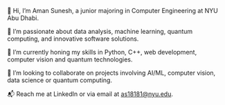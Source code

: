 👋 Hi, I’m Aman Sunesh, a junior majoring in Computer Engineering at NYU Abu Dhabi.


🧠 I’m passionate about data analysis, machine learning, quantum computing, and innovative software solutions.

🔧 I’m currently honing my skills in Python, C++, web development, computer vision and quantum technologies.

🤝 I’m looking to collaborate on projects involving AI/ML, computer vision, data science or quantum computing.

📬 Reach me at LinkedIn or via email at as18181@nyu.edu.
